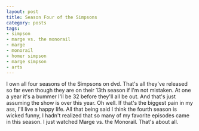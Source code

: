```yaml
---
layout: post
title: Season Four of the Simpsons
category: posts
tags:
- simpson
- marge vs. the monorail
- marge
- monorail
- homer simpson
- marge simpson
- arts
---
```

I own all four seasons of the Simpsons on dvd. That's all they've released so far even though they are on their 13th season if I'm not mistaken. At one a year it's a bummer I'll be 32 before they'll all be out. And that's just assuming the show is over this year. Oh well. If that's the biggest pain in my ass, I'll live a happy life. All that being said I think the fourth season is wicked funny, I hadn't realized that so many of my favorite episodes came in this season. I just watched Marge vs. the Monorail. That's about all.

